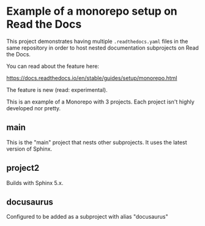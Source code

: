 # Example of a monorepo setup on Read the Docs

This project demonstrates having multiple `.readthedocs.yaml` files in the same repository in order to host nested documentation subprojects on Read the Docs.

You can read about the feature here:

https://docs.readthedocs.io/en/stable/guides/setup/monorepo.html

The feature is new (read: experimental).

This is an example of a Monorepo with 3 projects.
Each project isn't highly developed nor pretty.

main
----

This is the "main" project that nests other subprojects.
It uses the latest version of Sphinx.

project2
--------

Builds with Sphinx 5.x.

docusaurus
----------

Configured to be added as a subproject with alias "docusaurus"
